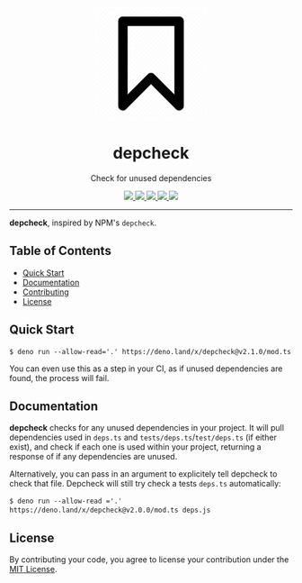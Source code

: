 <p align="center">
  <img height="200" src="./logo.png" alt="depcheck logo">
  <h1 align="center">depcheck</h1>
</p>
<p align="center">Check for unused dependencies</p>
<p align="center">
  <a href="https://github.com/ebebbington/depcheck/releases">
    <img src="https://img.shields.io/github/release/ebebbington/depcheck.svg?color=bright_green&label=latest">
  </a>
  <a href="https://github.com/ebebbington/depcheck/actions">
    <img src="https://img.shields.io/github/workflow/status/ebebbington/depcheck/master?label=tests">
  </a>
  <a href="https://github.com/ebebbington/depcheck/actions">
    <img src="https://img.shields.io/github/workflow/status/ebebbington/depcheck/CodeQL?label=CodeQL">
  </a>
  <a href="https://sonarcloud.io/dashboard?id=ebebbington_depcheck">
    <img src="https://sonarcloud.io/api/project_badges/measure?project=ebebbington_depcheck&metric=alert_status">
  </a>
  <a href="https://codecov.io/gh/ebebbington/depcheck">
    <img src="https://codecov.io/gh/ebebbington/depcheck/branch/master/graph/badge.svg?token=2Q9FTJ94RK"/>
  </a>
</p>

---

**depcheck**, inspired by NPM's `depcheck`.

## Table of Contents

- [Quick Start](#quick-start)
- [Documentation](#documentation)
- [Contributing](#contributing)
- [License](#license)

## Quick Start

```
$ deno run --allow-read='.' https://deno.land/x/depcheck@v2.1.0/mod.ts
```

You can even use this as a step in your CI, as if unused dependencies are found,
the process will fail.

## Documentation

**depcheck** checks for any unused dependencies in your project. It will pull
dependencies used in `deps.ts` and `tests/deps.ts`/`test/deps.ts` (if either
exist), and check if each one is used within your project, returning a response
of if any dependencies are unused.

Alternatively, you can pass in an argument to explicitely tell depcheck to check
that file. Depcheck will still try check a tests `deps.ts` automatically:

```
$ deno run --allow-read ='.' https://deno.land/x/depcheck@v2.0.0/mod.ts deps.js
```

## License

By contributing your code, you agree to license your contribution under the
[MIT License](./LICENSE).
